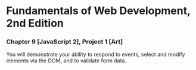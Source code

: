 # Fundamentals of Web Development, 2nd Edition
### Chapter 9 [JavaScript 2], Project 1 [Art]
You will demonstrate your ability to respond to events, select and modify elements
via the DOM, and to validate form data.

  
